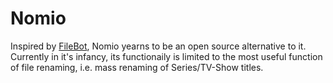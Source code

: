 Nomio
===

Inspired by [FileBot](https://www.filebot.net/), Nomio yearns to be an open source alternative to it. Currently in it's infancy, its functionaily is limited to the most useful function of file renaming, i.e. mass renaming of Series/TV-Show titles.
